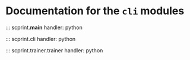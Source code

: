 # Documentation for the `cli` modules

::: scprint.__main__
    handler: python

::: scprint.cli
    handler: python
    
::: scprint.trainer.trainer
    handler: python